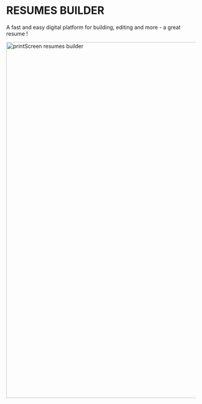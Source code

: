 <h1>RESUMES BUILDER</h1>

<P> A fast and easy digital platform for building, editing and more - a great resume !</P>

<img width="943" alt="printScreen resumes builder" src="https://github.com/urlsab/cv-app-master/assets/77020927/c9dc672a-5e9a-451a-9ba6-02660e2ce423">
